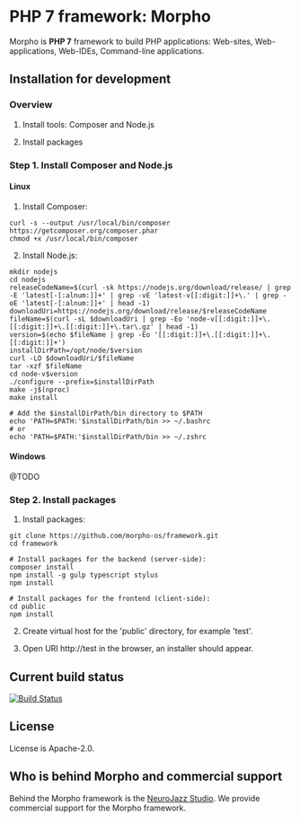 # PHP 7 framework: Morpho

Morpho is **PHP 7** framework to build PHP applications: Web-sites, Web-applications, Web-IDEs, Command-line applications.


## Installation for development

### Overview

1) Install tools: Composer and Node.js

2) Install packages


### Step 1. Install Composer and Node.js

#### Linux

1) Install Composer:
```
curl -s --output /usr/local/bin/composer https://getcomposer.org/composer.phar
chmod +x /usr/local/bin/composer
```

2) Install Node.js:
```
mkdir nodejs
cd nodejs
releaseCodeName=$(curl -sk https://nodejs.org/download/release/ | grep -E 'latest[-[:alnum:]]+' | grep -vE 'latest-v[[:digit:]]+\.' | grep -oE 'latest[-[:alnum:]]+' | head -1)
downloadUri=https://nodejs.org/download/release/$releaseCodeName
fileName=$(curl -sL $downloadUri | grep -Eo 'node-v[[:digit:]]+\.[[:digit:]]+\.[[:digit:]]+\.tar\.gz' | head -1)
version=$(echo $fileName | grep -Eo '[[:digit:]]+\.[[:digit:]]+\.[[:digit:]]+')
installDirPath=/opt/node/$version
curl -LO $downloadUri/$fileName
tar -xzf $fileName
cd node-v$version
./configure --prefix=$installDirPath
make -j$(nproc)
make install

# Add the $installDirPath/bin directory to $PATH
echo 'PATH=$PATH:'$installDirPath/bin >> ~/.bashrc
# or
echo 'PATH=$PATH:'$installDirPath/bin >> ~/.zshrc
```



#### Windows

@TODO


### Step 2. Install packages

1) Install packages:
```
git clone https://github.com/morpho-os/framework.git
cd framework

# Install packages for the backend (server-side):
composer install
npm install -g gulp typescript stylus
npm install

# Install packages for the frontend (client-side):
cd public
npm install
```

2) Create virtual host for the 'public' directory, for example 'test'.

3) Open URI http://test in the browser, an installer should appear.


## Current build status

[![Build Status](https://travis-ci.org/morpho-os/framework.svg?branch=master)](https://travis-ci.org/morpho-os/framework)


## License

License is Apache-2.0.


## Who is behind Morpho and commercial support

Behind the Morpho framework is the [NeuroJazz Studio](http://neurojazz.com). We provide commercial support for the Morpho framework.
